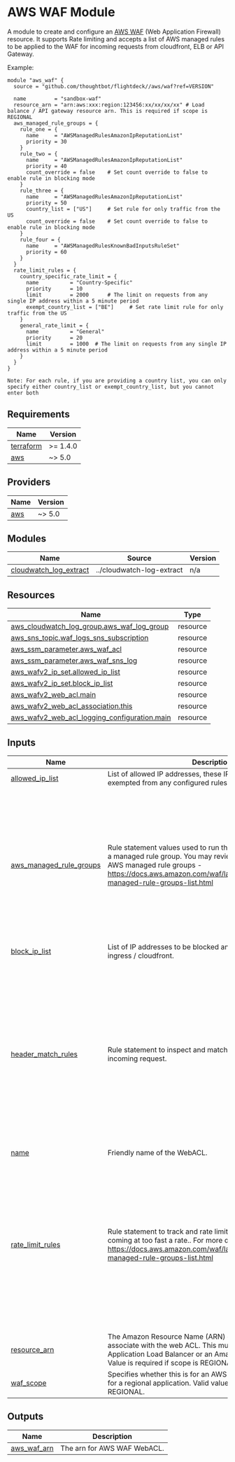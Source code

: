 # AWS WAF Module

A module to create and configure an [AWS WAF](https://aws.amazon.com/waf/faqs/) (Web Application Firewall) resource. It supports Rate limiting and accepts a list of AWS managed rules to be applied to the WAF for incoming requests from cloudfront, ELB or API Gateway.


Example:

``` hcl
module "aws_waf" {
  source = "github.com/thoughtbot/flightdeck//aws/waf?ref=VERSION"

  name         = "sandbox-waf"
  resource_arn = "arn:aws:xxx:region:123456:xx/xx/xx/xx" # Load balance / API gateway resource arn. This is required if scope is REGIONAL
  aws_managed_rule_groups = {
    rule_one = {
      name     = "AWSManagedRulesAmazonIpReputationList"
      priority = 30
    }
    rule_two = {
      name     = "AWSManagedRulesAmazonIpReputationList"
      priority = 40
      count_override = false    # Set count override to false to enable rule in blocking mode
    }
    rule_three = {
      name     = "AWSManagedRulesAmazonIpReputationList"
      priority = 50
      country_list = ["US"]     # Set rule for only traffic from the US
      count_override = false    # Set count override to false to enable rule in blocking mode
    }
    rule_four = {
      name     = "AWSManagedRulesKnownBadInputsRuleSet"
      priority = 60
    }
  }
  rate_limit_rules = {
    country_specific_rate_limit = {
      name          = "Country-Specific"
      priority      = 10
      limit         = 2000      # The limit on requests from any single IP address within a 5 minute period
      exempt_country_list = ["BE"]     # Set rate limit rule for only traffic from the US
    }
    general_rate_limit = {
      name          = "General"
      priority      = 20
      limit         = 1000  # The limit on requests from any single IP address within a 5 minute period
    }
  }
}

Note: For each rule, if you are providing a country list, you can only specify either country_list or exempt_country_list, but you cannot enter both
```
<!-- BEGIN_TF_DOCS -->
## Requirements

| Name | Version |
|------|---------|
| <a name="requirement_terraform"></a> [terraform](#requirement\_terraform) | >= 1.4.0 |
| <a name="requirement_aws"></a> [aws](#requirement\_aws) | ~> 5.0 |

## Providers

| Name | Version |
|------|---------|
| <a name="provider_aws"></a> [aws](#provider\_aws) | ~> 5.0 |

## Modules

| Name | Source | Version |
|------|--------|---------|
| <a name="module_cloudwatch_log_extract"></a> [cloudwatch\_log\_extract](#module\_cloudwatch\_log\_extract) | ../cloudwatch-log-extract | n/a |

## Resources

| Name | Type |
|------|------|
| [aws_cloudwatch_log_group.aws_waf_log_group](https://registry.terraform.io/providers/hashicorp/aws/latest/docs/resources/cloudwatch_log_group) | resource |
| [aws_sns_topic.waf_logs_sns_subscription](https://registry.terraform.io/providers/hashicorp/aws/latest/docs/resources/sns_topic) | resource |
| [aws_ssm_parameter.aws_waf_acl](https://registry.terraform.io/providers/hashicorp/aws/latest/docs/resources/ssm_parameter) | resource |
| [aws_ssm_parameter.aws_waf_sns_log](https://registry.terraform.io/providers/hashicorp/aws/latest/docs/resources/ssm_parameter) | resource |
| [aws_wafv2_ip_set.allowed_ip_list](https://registry.terraform.io/providers/hashicorp/aws/latest/docs/resources/wafv2_ip_set) | resource |
| [aws_wafv2_ip_set.block_ip_list](https://registry.terraform.io/providers/hashicorp/aws/latest/docs/resources/wafv2_ip_set) | resource |
| [aws_wafv2_web_acl.main](https://registry.terraform.io/providers/hashicorp/aws/latest/docs/resources/wafv2_web_acl) | resource |
| [aws_wafv2_web_acl_association.this](https://registry.terraform.io/providers/hashicorp/aws/latest/docs/resources/wafv2_web_acl_association) | resource |
| [aws_wafv2_web_acl_logging_configuration.main](https://registry.terraform.io/providers/hashicorp/aws/latest/docs/resources/wafv2_web_acl_logging_configuration) | resource |

## Inputs

| Name | Description | Type | Default | Required |
|------|-------------|------|---------|:--------:|
| <a name="input_allowed_ip_list"></a> [allowed\_ip\_list](#input\_allowed\_ip\_list) | List of allowed IP addresses, these IP addresses will be exempted from any configured rules | `list(string)` | `[]` | no |
| <a name="input_aws_managed_rule_groups"></a> [aws\_managed\_rule\_groups](#input\_aws\_managed\_rule\_groups) | Rule statement values used to run the rules that are defined in a managed rule group. You may review this list for the available AWS managed rule groups - https://docs.aws.amazon.com/waf/latest/developerguide/aws-managed-rule-groups-list.html | <pre>map(object({<br>    name                = string                     # Name of the Managed rule group<br>    priority            = number                     # Relative processing order for rules processed by AWS WAF. All rules are processed from lowest priority to the highest.<br>    count_override      = optional(bool, true)       # If true, this will override the rule action setting to `count`, if false, the rule action will be set to `block`.<br>    country_list        = optional(list(string), []) # List of countries to apply the managed rule to. If populated, from other countries will be ignored by this rule. IF empty, the rule will apply to all traffic. You must either specify country_list or exempt_country_list, but not both.<br>    exempt_country_list = optional(list(string), []) # List of countries to exempt from the managed rule. If populated, the selected countries will be ignored by this rule. IF empty, the rule will apply to all traffic. You must either specify country_list or exempt_country_list, but not both.<br>  }))</pre> | n/a | yes |
| <a name="input_block_ip_list"></a> [block\_ip\_list](#input\_block\_ip\_list) | List of IP addresses to be blocked and denied access to the ingress / cloudfront. | `list(string)` | `[]` | no |
| <a name="input_header_match_rules"></a> [header\_match\_rules](#input\_header\_match\_rules) | Rule statement to inspect and match the header for an incoming request. | <pre>map(object({<br>    name                = string                     # Name of the header match rule group<br>    priority            = number                     # Relative processing order for header match rule relative to other rules processed by AWS WAF.<br>    header_name         = string                     # This is the name of the header to inspect for all incoming requests.<br>    header_value        = string                     # This is the value to look out for a matching header name for all incoming requests<br>    count_override      = optional(bool, true)       # If true, this will override the rule action setting to `count`, if false, the rule action will be set to `block`. Default value is false.<br>    country_list        = optional(list(string), []) # List of countries to apply the header match to. If populated, from other countries will be ignored by this rule. IF empty, the rule will apply to all traffic. You must either specify country_list or exempt_country_list, but not both.<br>    exempt_country_list = optional(list(string), []) # List of countries to exempt from the header match rule. If populated, the selected countries will be ignored by this rule. IF empty, the rule will apply to all traffic. You must either specify country_list or exempt_country_list, but not both.<br>  }))</pre> | `null` | no |
| <a name="input_name"></a> [name](#input\_name) | Friendly name of the WebACL. | `string` | n/a | yes |
| <a name="input_rate_limit_rules"></a> [rate\_limit\_rules](#input\_rate\_limit\_rules) | Rule statement to track and rate limits requests when they are coming at too fast a rate.. For more details, visit - https://docs.aws.amazon.com/waf/latest/developerguide/aws-managed-rule-groups-list.html | <pre>map(object({<br>    name                = string                     # Name of the Rate limit rule group<br>    priority            = number                     # Relative processing order for rate limit rule relative to other rules processed by AWS WAF.<br>    limit               = optional(number, 2000)     # This is the limit on requests from any single IP address within a 5 minute period<br>    count_override      = optional(bool, false)      # If true, this will override the rule action setting to `count`, if false, the rule action will be set to `block`. Default value is false.<br>    country_list        = optional(list(string), []) # List of countries to apply the rate limit to. If populated, from other countries will be ignored by this rule. IF empty, the rule will apply to all traffic. You must either specify country_list or exempt_country_list, but not both.<br>    exempt_country_list = optional(list(string), []) # List of countries to exempt from the rate limit. If populated, the selected countries will be ignored by this rule. IF empty, the rule will apply to all traffic. You must either specify country_list or exempt_country_list, but not both.<br>  }))</pre> | n/a | yes |
| <a name="input_resource_arn"></a> [resource\_arn](#input\_resource\_arn) | The Amazon Resource Name (ARN) of the resource to associate with the web ACL. This must be an ARN of an Application Load Balancer or an Amazon API Gateway stage. Value is required if scope is REGIONAL | `string` | `null` | no |
| <a name="input_waf_scope"></a> [waf\_scope](#input\_waf\_scope) | Specifies whether this is for an AWS CloudFront distribution or for a regional application. Valid values are CLOUDFRONT or REGIONAL. | `string` | `"REGIONAL"` | no |

## Outputs

| Name | Description |
|------|-------------|
| <a name="output_aws_waf_arn"></a> [aws\_waf\_arn](#output\_aws\_waf\_arn) | The arn for AWS WAF WebACL. |
<!-- END_TF_DOCS -->